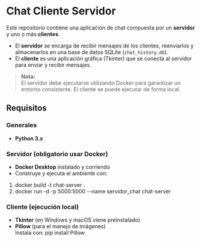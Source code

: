 # Chat Cliente Servidor

Este repositorio contiene una aplicación de chat compuesta por un **servidor** y uno o más **clientes**.

- El **servidor** se encarga de recibir mensajes de los clientes, reenviarlos y almacenarlos en una base de datos SQLite (`chat_history.db`).
- El **cliente** es una aplicación gráfica (Tkinter) que se conecta al servidor para enviar y recibir mensajes.

> **Nota:**  
> El servidor debe ejecutarse utilizando Docker para garantizar un entorno consistente. El cliente se puede ejecutar de forma local.

## Requisitos

### Generales
- **Python 3.x**

### Servidor (obligatorio usar Docker)
- **Docker Desktop** instalado y corriendo
- Construye y ejecuta el ambiente con:
1. docker build -t chat-server .
2. docker run -d -p 5000:5000 --name servidor_chat chat-server

### Cliente (ejecución local)
- **Tkinter** (en Windows y macOS viene preinstalado)
- **Pillow** (para el manejo de imágenes)  
  Instala con:
  pip install Pillow
